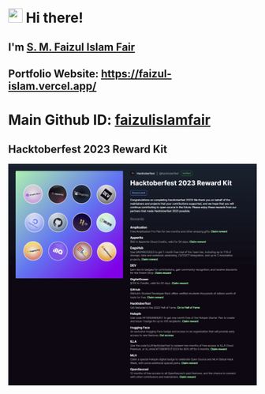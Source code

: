 # <img src="https://media.giphy.com/media/hvRJCLFzcasrR4ia7z/giphy.gif" width="29px" height="29px"> Hi there! 

## I'm [S. M. Faizul Islam Fair](https://faizul-islam.vercel.app/) 
## Portfolio Website: [<u>https://faizul-islam.vercel.app/</u>](https://faizul-islam.vercel.app/)

# Main Github ID: [faizulislamfair](https://github.com/faizulislamfair)

## Hacktoberfest 2023 Reward Kit

<img alt="Hacktoberfest 2023 Reward Kit" width="1020px" src="hacktoberfest_reward.png" />

